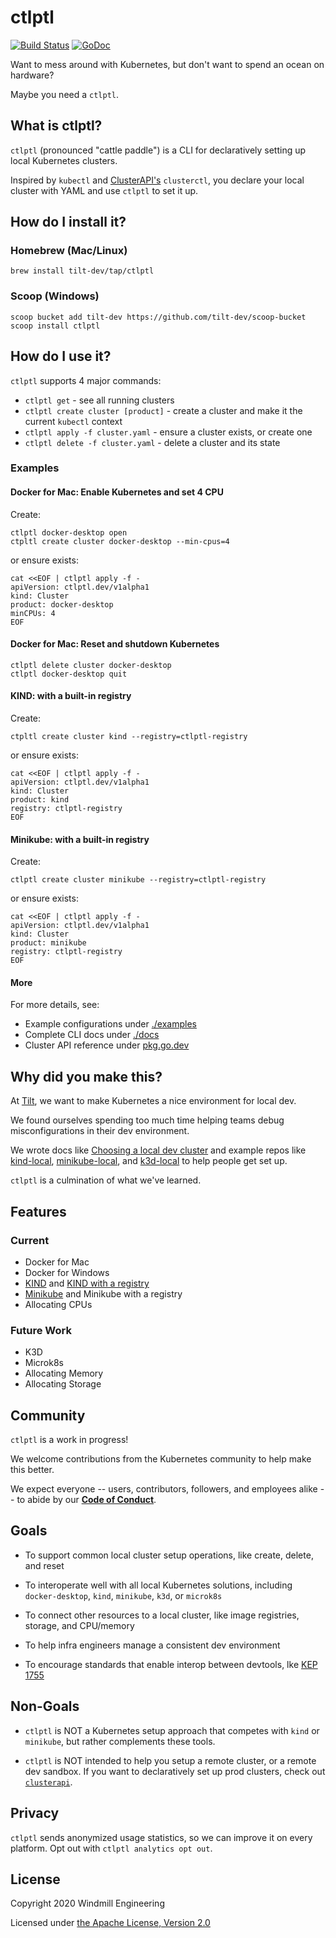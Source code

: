# ctlptl

[![Build Status](https://circleci.com/gh/tilt-dev/ctlptl/tree/main.svg?style=shield)](https://circleci.com/gh/tilt-dev/ctlptl)
[![GoDoc](https://godoc.org/github.com/tilt-dev/ctlptl?status.svg)](https://pkg.go.dev/github.com/tilt-dev/ctlptl)

Want to mess around with Kubernetes, but don't want to spend an ocean on
hardware?

Maybe you need a `ctlptl`.

## What is ctlptl?

`ctlptl` (pronounced "cattle paddle") is a CLI for declaratively setting up
local Kubernetes clusters.

Inspired by `kubectl` and
[ClusterAPI's](https://github.com/kubernetes-sigs/cluster-api) `clusterctl`, you
declare your local cluster with YAML and use `ctlptl` to set it up.

## How do I install it?

### Homebrew (Mac/Linux)

```
brew install tilt-dev/tap/ctlptl
```

### Scoop (Windows)

```
scoop bucket add tilt-dev https://github.com/tilt-dev/scoop-bucket
scoop install ctlptl
```

## How do I use it?

`ctlptl` supports 4 major commands:

- `ctlptl get` - see all running clusters
- `ctlptl create cluster [product]` - create a cluster and make it the current `kubectl` context
- `ctlptl apply -f cluster.yaml` - ensure a cluster exists, or create one
- `ctlptl delete -f cluster.yaml` - delete a cluster and its state

### Examples

#### Docker for Mac: Enable Kubernetes and set 4 CPU

Create:

```
ctlptl docker-desktop open
ctpltl create cluster docker-desktop --min-cpus=4
```

or ensure exists:

```
cat <<EOF | ctlptl apply -f -
apiVersion: ctlptl.dev/v1alpha1
kind: Cluster
product: docker-desktop
minCPUs: 4
EOF
```

#### Docker for Mac: Reset and shutdown Kubernetes

```
ctlptl delete cluster docker-desktop
ctlptl docker-desktop quit
```

#### KIND: with a built-in registry

Create:

```
ctpltl create cluster kind --registry=ctlptl-registry
```

or ensure exists:

```
cat <<EOF | ctlptl apply -f -
apiVersion: ctlptl.dev/v1alpha1
kind: Cluster
product: kind
registry: ctlptl-registry
EOF
```

#### Minikube: with a built-in registry

Create:

```
ctlptl create cluster minikube --registry=ctlptl-registry
```

or ensure exists:

```
cat <<EOF | ctlptl apply -f -
apiVersion: ctlptl.dev/v1alpha1
kind: Cluster
product: minikube
registry: ctlptl-registry
EOF
```

#### More

For more details, see:

- Example configurations under [./examples](./examples)
- Complete CLI docs under [./docs](./docs/ctlptl.md)
- Cluster API reference under [pkg.go.dev](https://pkg.go.dev/github.com/tilt-dev/ctlptl/pkg/api#Cluster)

## Why did you make this?

At [Tilt](https://tilt.dev/), we want to make Kubernetes a nice environment for local dev.

We found ourselves spending too much time helping teams debug misconfigurations in their dev environment.

We wrote docs like [Choosing a local dev
cluster](https://docs.tilt.dev/choosing_clusters.html) and example repos like
[kind-local](https://github.com/tilt-dev/kind-local),
[minikube-local](https://github.com/tilt-dev/minikube-local), and
[k3d-local](https://github.com/tilt-dev/k3d-local) to help people get set up.

`ctlptl` is a culmination of what we've learned.

## Features

### Current

- Docker for Mac
- Docker for Windows
- [KIND](https://kind.sigs.k8s.io/) and [KIND with a registry](https://kind.sigs.k8s.io/docs/user/local-registry/)
- [Minikube](https://minikube.sigs.k8s.io/) and Minikube with a registry
- Allocating CPUs

### Future Work

- K3D
- Microk8s
- Allocating Memory
- Allocating Storage

## Community

`ctlptl` is a work in progress!

We welcome contributions from the Kubernetes community to help make this better.

We expect everyone -- users, contributors, followers, and employees alike -- to abide by our [**Code of Conduct**](CODE_OF_CONDUCT.md).

## Goals

- To support common local cluster setup operations, like create, delete, and reset

- To interoperate well with all local Kubernetes solutions, including `docker-desktop`, `kind`, `minikube`, `k3d`, or `microk8s`

- To connect other resources to a local cluster, like image registries, storage, and CPU/memory

- To help infra engineers manage a consistent dev environment

- To encourage standards that enable interop between devtools, lke [KEP 1755](https://github.com/kubernetes/enhancements/tree/master/keps/sig-cluster-lifecycle/generic/1755-communicating-a-local-registry)

## Non-Goals

- `ctlptl` is NOT a Kubernetes setup approach that competes with `kind` or `minikube`, but rather complements these tools.

- `ctlptl` is NOT intended to help you setup a remote cluster, or a remote dev sandbox. If you want to declaratively set up prod clusters, check out [`clusterapi`](https://cluster-api.sigs.k8s.io/).

## Privacy

`ctlptl` sends anonymized usage statistics, so we can improve it on every platform. Opt out with `ctlptl analytics opt out`.

## License

Copyright 2020 Windmill Engineering

Licensed under [the Apache License, Version 2.0](LICENSE)

